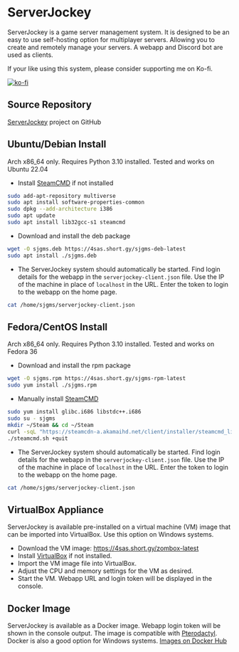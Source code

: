 # ServerJockey

ServerJockey is a game server management system. It is designed to be an easy
to use self-hosting option for multiplayer servers. Allowing you to create
and remotely manage your servers. A webapp and Discord bot are used as clients.

If your like using this system, please consider supporting me on Ko-fi.

[![ko-fi](https://ko-fi.com/img/githubbutton_sm.svg)](https://ko-fi.com/D1D4E4ZYZ)


## Source Repository
[ServerJockey](https://github.com/SalSevenSix/serverjockey) project on GitHub


## Ubuntu/Debian Install
Arch x86_64 only. Requires Python 3.10 installed. Tested and works on Ubuntu 22.04

* Install [SteamCMD](https://developer.valvesoftware.com/wiki/SteamCMD) if not installed
```bash
sudo add-apt-repository multiverse
sudo apt install software-properties-common
sudo dpkg --add-architecture i386
sudo apt update
sudo apt install lib32gcc-s1 steamcmd
```

* Download and install the deb package
```bash
wget -O sjgms.deb https://4sas.short.gy/sjgms-deb-latest
sudo apt install ./sjgms.deb
```

* The ServerJockey system should automatically be started.
Find login details for the webapp in the `serverjockey-client.json` file.
Use the IP of the machine in place of `localhost` in the URL.
Enter the token to login to the webapp on the home page.
```bash
cat /home/sjgms/serverjockey-client.json
```


## Fedora/CentOS Install
Arch x86_64 only. Requires Python 3.10 installed. Tested and works on Fedora 36

* Download and install the rpm package
```bash
wget -O sjgms.rpm https://4sas.short.gy/sjgms-rpm-latest
sudo yum install ./sjgms.rpm
```

* Manually install [SteamCMD](https://developer.valvesoftware.com/wiki/SteamCMD)
```bash
sudo yum install glibc.i686 libstdc++.i686
sudo su - sjgms
mkdir ~/Steam && cd ~/Steam
curl -sqL "https://steamcdn-a.akamaihd.net/client/installer/steamcmd_linux.tar.gz" | tar zxvf -
./steamcmd.sh +quit
```

* The ServerJockey system should automatically be started.
Find login details for the webapp in the `serverjockey-client.json` file.
Use the IP of the machine in place of `localhost` in the URL.
Enter the token to login to the webapp on the home page.
```bash
cat /home/sjgms/serverjockey-client.json
```


## VirtualBox Appliance
ServerJockey is available pre-installed on a virtual machine (VM) image that
can be imported into VirtualBox. Use this option on Windows systems.

* Download the VM image: https://4sas.short.gy/zombox-latest
* Install [VirtualBox](https://www.virtualbox.org/) if not installed.
* Import the VM image file into VirtualBox.
* Adjust the CPU and memory settings for the VM as desired.
* Start the VM. Webapp URL and login token will be displayed in the console.


## Docker Image
ServerJockey is available as a Docker image. Webapp login token will be shown in
the console output. The image is compatible with [Pterodactyl](https://pterodactyl.io/).
Docker is also a good option for Windows systems.
[Images on Docker Hub](https://hub.docker.com/r/salsevensix/serverjockey/tags)
